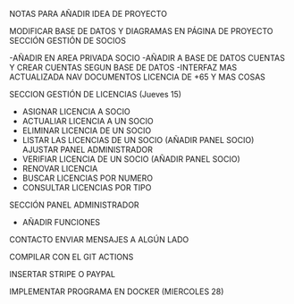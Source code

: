 NOTAS PARA AÑADIR IDEA DE PROYECTO 


MODIFICAR BASE DE DATOS Y DIAGRAMAS EN PÁGINA DE PROYECTO
SECCIÓN GESTIÓN DE SOCIOS 

-AÑADIR EN AREA PRIVADA SOCIO 
-AÑADIR A BASE DE DATOS CUENTAS Y CREAR CUENTAS SEGUN BASE DE DATOS
-INTERFAZ MAS ACTUALIZADA NAV DOCUMENTOS LICENCIA DE +65 Y MAS COSAS

SECCION GESTIÓN DE LICENCIAS (Jueves 15)


  - ASIGNAR LICENCIA A SOCIO
  - ACTUALIAR LICENCIA A UN SOCIO
  - ELIMINAR LICENCIA DE UN SOCIO
  - LISTAR LAS LICENCIAS DE UN SOCIO (AÑADIR PANEL SOCIO) AJUSTAR PANEL ADMINISTRADOR
  - VERIFIAR LICENCIA DE UN SOCIO (AÑADIR PANEL SOCIO)
  - RENOVAR LICENCIA
  - BUSCAR LICENCIAS POR NUMERO
  - CONSULTAR LICENCIAS POR TIPO


SECCIÓN PANEL ADMINISTRADOR

  - AÑADIR FUNCIONES

CONTACTO ENVIAR MENSAJES A ALGÚN LADO

COMPILAR CON EL GIT ACTIONS

INSERTAR STRIPE O PAYPAL

IMPLEMENTAR PROGRAMA EN DOCKER (MIERCOLES 28)
